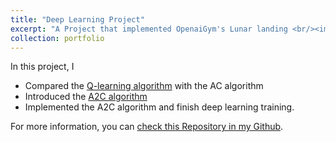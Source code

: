 ```yaml
---
title: "Deep Learning Project"
excerpt: "A Project that implemented OpenaiGym's Lunar landing <br/><img src='https://github.com/han-ziqi/DeepLearning-openaigym/raw/master/demo/lunar_lander_continuous.gif'>"
collection: portfolio
---
```


In this project, I 
- Compared the [Q-learning algorithm](https://en.wikipedia.org/wiki/Q-learning) with the AC algorithm 
- Introduced the [A2C algorithm](https://towardsdatascience.com/understanding-actor-critic-methods-931b97b6df3f)
- Implemented the A2C algorithm and finish deep learning training.

For more information, you can [check this Repository in my Github](https://github.com/han-ziqi/DeepLearning-openaigym).
